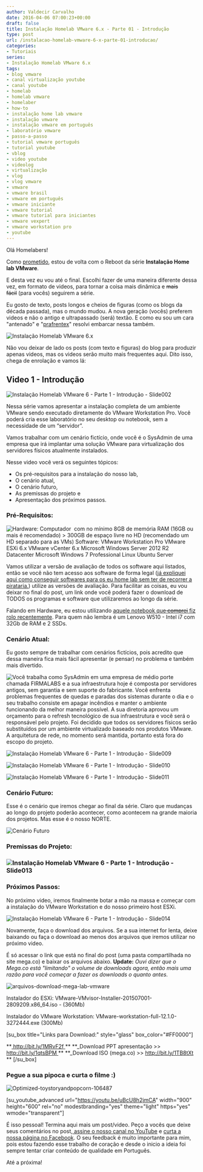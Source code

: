 ```yaml
---
author: Valdecir Carvalho
date: 2016-04-06 07:00:23+00:00
draft: false
title: Instalação Homelab VMware 6.x - Parte 01 - Introdução
type: post
url: /instalacao-homelab-vmware-6-x-parte-01-introducao/
categories:
- Tutoriais
series:
- Instalação Homelab VMware 6.x
tags:
- blog vmware
- canal virtualização youtube
- canal youtube
- homelab
- homelab vmware
- homelaber
- how-to
- instalação home lab vmware
- instalação vmware
- instalação vmware em português
- laboratório vmware
- passo-a-passo
- tutorial vmware português
- tutorial youtube
- vblog
- video youtube
- videolog
- virtualização
- vlog
- vlog vmware
- vmware
- vmware brasil
- vmware em português
- vmware iniciante
- vmware tutorial
- vmware tutorial para iniciantes
- vmware vexpert
- vmware workstation pro
- youtube
---
```


Olá Homelabers!

Como [prometido](http://homelaber.com.br/acabou-o-carnaval/), estou de volta com o Reboot da série **Instalação Home lab VMware**.

E desta vez eu vou até o final. Escolhi fazer de uma maneira diferente dessa vez, em formato de videos, para tornar a coisa mais dinâmica e <del>mais fácil</del> (para vocês) seguirem a série.

Eu gosto de texto, posts longos e cheios de figuras (como os blogs da década passada), mas o mundo mudou. A nova geração (vocês) preferem videos e não o antigo e ultrapassado (será) textão. E como eu sou um cara "antenado" e "[prafrentex](http://s.dicio.com.br/prafrentex.jpg)" resolvi embarcar nessa também.

![Instalação Homelab VMware 6.x](/imagens/2016/04/homelab-serie-reboot.png)


Não vou deixar de lado os posts (com texto e figuras) do blog para produzir apenas videos, mas os videos serão muito mais frequentes aqui. Dito isso, chega de enrolação e vamos lá:<!-- more -->



## Video 1 - Introdução



![Instalação Homelab VMware 6 - Parte 1 - Introdução - Slide002](/imagens/2016/04/Instalação-Homelab-VMware-6-Parte-1-Introdução-Slide002.jpg)


Nessa série vamos apresentar a instalação completa de um ambiente VMware sendo executado diretamente do VMware Workstation Pro. Você poderá cria esse laboratório no seu desktop ou notebook, sem a necessidade de um “servidor”.

Vamos trabalhar com um cenário fictício, onde você é o SysAdmin de uma empresa que irá implantar uma solução VMware para virtualização dos servidores físicos atualmente instalados.

Nesse video você verá os seguintes tópicos:




  * Os pré-requisitos para a instalação do nosso lab,
  * O cenário atual,
  * O cenário futuro,
  * As premissas do projeto e
  * Apresentação dos próximos passos.




### Pré-Requisitos:



![Hardware: Computador  com no mínimo 8GB de memória RAM (16GB ou mais é recomendado) > 300GB de espaço livre no HD (recomendado um HD separado para as VMs) Software: VMware Workstation Pro VMware ESXi 6.x VMware vCenter 6.x Microsoft Windows Server 2012 R2 Datacenter Microsoft Windows 7 Professional Linux Ubuntu Server](/imagens/2016/04/Instalação-Homelab-VMware-6-Parte-1-Introdução-Slide007.jpg)


Vamos utilizar a versão de avaliação de todos os software aqui listados, então se você não tem acesso aos software de forma legal ([já expliquei aqui como conseguir softwares para os eu home lab sem ter de recorrer a pirataria.](http://homelaber.com.br/como-montar-um-homelab-software/)) utilize as versões de avaliação. Para facilitar as coisas, eu vou deixar no final do post, um link onde você poderá fazer o download de TODOS os programas e software que utilizaremos ao longo da série.

Falando em Hardware, eu estou utilizando [aquele notebook que<del> comprei</del> fiz rolo recentemente](http://homelaber.com.br/homelab-movel-thinkpad-w510/). Para quem não lembra é um Lenovo W510 - Intel i7 com 32Gb de RAM e 2 SSDs.



### Cenário Atual:



Eu gosto sempre de trabalhar com cenários fictícios, pois acredito que dessa maneira fica mais fácil apresentar (e pensar) no problema e também mais divertido.

![Você trabalha como SysAdmin em uma empresa de médio porte chamada FIRMALABS e a sua infraestrutura hoje é composta por servidores antigos, sem garantia e sem suporte do fabricante. Você enfrenta problemas frequentes de quedas e paradas dos sistemas durante o dia e o seu trabalho consiste em apagar incêndios e manter o ambiente funcionando da melhor maneira possível. A sua diretoria aprovou um orçamento para o refresh tecnológico de sua infraestrutura e você será o responsável pelo projeto. Foi decidido que todos os servidores físicos serão substituídos por um ambiente virtualizado baseado nos produtos VMware. A arquitetura de rede, no momento será mantida, portanto está fora do escopo do projeto.](/imagens/2016/04/Instalação-Homelab-VMware-6-Parte-1-Introdução-Slide008.jpg)


![Instalação Homelab VMware 6 - Parte 1 - Introdução - Slide009](/imagens/2016/04/Instalação-Homelab-VMware-6-Parte-1-Introdução-Slide009.jpg)


![Instalação Homelab VMware 6 - Parte 1 - Introdução - Slide010](/imagens/2016/04/Instalação-Homelab-VMware-6-Parte-1-Introdução-Slide010.jpg)


![Instalação Homelab VMware 6 - Parte 1 - Introdução - Slide011](/imagens/2016/04/Instalação-Homelab-VMware-6-Parte-1-Introdução-Slide011.jpg)




### Cenário Futuro:



Esse é o cenário que iremos chegar ao final da série. Claro que mudanças ao longo do projeto poderão acontecer, como acontecem na grande maioria dos projetos. Mas esse é o nosso NORTE.

![Cenário Futuro](/imagens/2016/04/Instalação-Homelab-VMware-6-Parte-1-Introdução-Slide012.jpg)




### Premissas do Projeto:





### ![Instalação Homelab VMware 6 - Parte 1 - Introdução - Slide013](/imagens/2016/04/Instalação-Homelab-VMware-6-Parte-1-Introdução-Slide013.jpg)






### Próximos Passos:



No próximo video, iremos finalmente botar a mão na massa e começar com a instalação do VMware Workstation e do nosso primeiro host ESXi.

![Instalação Homelab VMware 6 - Parte 1 - Introdução - Slide014](/imagens/2016/04/Instalação-Homelab-VMware-6-Parte-1-Introdução-Slide014.jpg)


Novamente, faça o download dos arquivos. Se a sua internet for lenta, deixe baixando ou faça o download ao menos dos arquivos que iremos utilizar no próximo video.

É só acessar o link que está no final do post (uma pasta compartilhada no site mega.co) e baixar os arquivos abaixo. **Update:** _Ouvi dizer que o Mega.co está "limitando" o volume de downloads agora, então mais uma razão para você começar a fazer os downloads o quanto antes._

![arquivos-download-mega-lab-vmware](/imagens/2016/04/arquivos-download-mega-lab-vmware.png)


Instalador do ESXi: VMware-VMvisor-Installer-201507001-2809209.x86_64.iso - (360Mb)

Instalador do VMware Workstation: VMware-workstation-full-12.1.0-3272444.exe (300Mb)

[su_box title="Links para Download:" style="glass" box_color="#FF0000"]

**[ http://bit.ly/1MRvF2f ](http://bit.ly/1MRvF2f) **
**_Download PPT apresentação >> [ http://bit.ly/1qtsBPM ](http://bit.ly/1qtsBPM) **
**_Download ISO (mega.co) >> [ http://bit.ly/1TB8tXt ](http://bit.ly/1TB8tXt) **
[/su_box]



### Pegue a sua pipoca e curta o filme :)



![Optimized-toystoryandpopcorn-106487](/imagens/2016/04/Optimized-toystoryandpopcorn-106487-e1459926498116.jpeg)


[su_youtube_advanced url="https://youtu.be/uBcU8h2jmCA" width="900" height="600" rel="no" modestbranding="yes" theme="light" https="yes" wmode="transparent"]

É isso pessoal! Termina aqui mais um post/video. Peço a vocês que deixe seus comentários no post,[ assine o nosso canal no YouTube](http://bit.ly/youtubehomelaber) e [curta a nossa página no Facebook](http://facebook.com/homelaber). O seu feedback é muito importante para mim, pois estou fazendo esse trabalho de coração e desde o inicio a ideia foi sempre tentar criar conteúdo de qualidade em Português.

Até a próxima!
